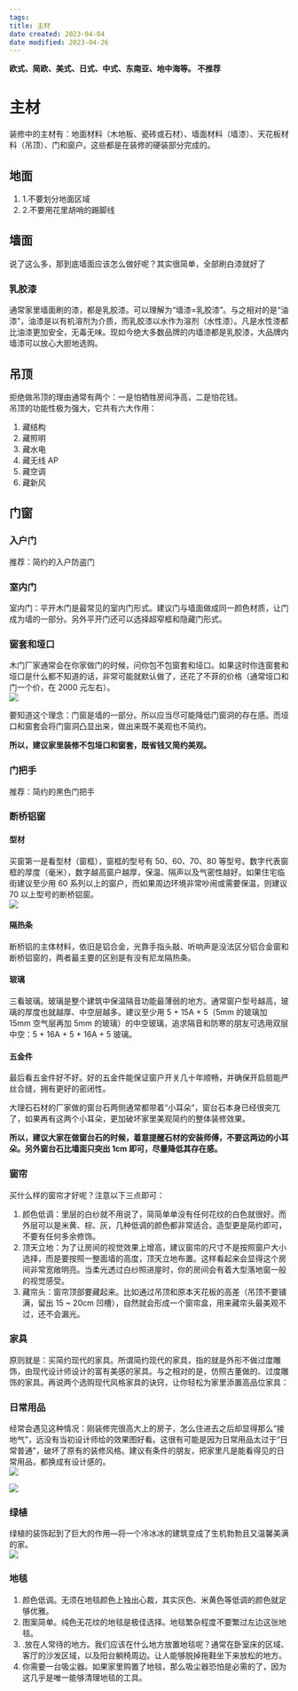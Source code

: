 ```yaml
---
tags:
title: 主材
date created: 2023-04-04
date modified: 2023-04-26
---
```


**欧式、简欧、美式、日式、中式、东南亚、地中海等。 不推荐**

# 主材

装修中的主材有：地面材料（木地板、瓷砖或石材）、墙面材料（墙漆）、天花板材料（吊顶）、门和窗户。这些都是在装修的硬装部分完成的。

## 地面

1. 1.不要划分地面区域
2. 2.不要用花里胡哨的踢脚线

## 墙面

说了这么多，那到底墙面应该怎么做好呢？其实很简单，全部刷白漆就好了

### 乳胶漆

通常家里墙面刷的漆，都是乳胶漆。可以理解为“墙漆=乳胶漆”。与之相对的是“油漆”，油漆是以有机溶剂为介质，而乳胶漆以水作为溶剂（水性漆）。凡是水性漆都比油漆更加安全，无毒无味。现如今绝大多数品牌的内墙漆都是乳胶漆，大品牌内墙漆可以放心大胆地选购。

## 吊顶

拒绝做吊顶的理由通常有两个：一是怕牺牲房间净高，二是怕花钱。  
吊顶的功能性极为强大，它共有六大作用：

1. 藏结构
2. 藏照明
3. 藏水电
4. 藏无线 AP
5. 藏空调
6. 藏新风

## 门窗

### 入户门

推荐：简约的入户防盗门

### 室内门

室内门：平开木门是最常见的室内门形式。建议门与墙面做成同一颜色材质，让门成为墙的一部分。另外平开门还可以选择超窄框和隐藏门形式。

### 窗套和垭口

木门厂家通常会在你家做门的时候，问你包不包窗套和垭口。如果这时你连窗套和垭口是什么都不知道的话，非常可能就默认做了，还花了不菲的价格（通常垭口和门一个价，在 2000 元左右）。  
![](https://chelsechen-img.oss-cn-hangzhou.aliyuncs.com/20230202220537.png)

要知道这个理念：门窗是墙的一部分。所以应当尽可能降低门窗洞的存在感。而垭口和窗套会将门窗洞凸显出来，做出来既不美观也不简约。

**所以，建议家里装修不包垭口和窗套，既省钱又简约美观。**

### 门把手

推荐：简约的黑色门把手

### 断桥铝窗

#### 型材

买窗第一是看型材（窗框），窗框的型号有 50、60、70、80 等型号。数字代表窗框的厚度（毫米），数字越高窗户越厚，保温、隔声以及气密性越好。如果住宅临街建议至少用 60 系列以上的窗户，而如果周边环境非常吵闹或需要保温，则建议 70 以上型号的断桥铝窗。  
![](https://chelsechen-img.oss-cn-hangzhou.aliyuncs.com/20230202220800.png)

#### 隔热条

断桥铝的主体材料，依旧是铝合金，光靠手指头敲、听响声是没法区分铝合金窗和断桥铝窗的，两者最主要的区别是有没有尼龙隔热条。

#### 玻璃

三看玻璃。玻璃是整个建筑中保温隔音功能最薄弱的地方。通常窗户型号越高，玻璃的厚度也就越厚、中空层越多。建议至少用 5 + 15A + 5（5mm 的玻璃加 15mm 空气层再加 5mm 的玻璃）的中空玻璃，追求隔音和防寒的朋友可选用双层中空：5 + 16A + 5 + 16A + 5 玻璃。

#### 五金件

最后看五金件好不好。好的五金件能保证窗户开关几十年顺畅，并确保开启扇能严丝合缝，拥有更好的密闭性。

大理石石材的厂家做的窗台石两侧通常都带着“小耳朵”，窗台石本身已经很突兀了，如果再有这两个小耳朵，更加破坏家里美观简约的整体装修效果。

**所以，建议大家在做窗台石的时候，着意提醒石材的安装师傅，不要这两边的小耳朵。另外窗台石比墙面只突出 1cm 即可，尽量降低其存在感。**

### 窗帘

买什么样的窗帘才好呢？注意以下三点即可：

1. 颜色低调：里层的白纱就不用说了，简简单单没有任何花纹的白色就很好。而外层可以是米黄、棕、灰，几种低调的颜色都非常适合。造型更是简约即可，不要有任何多余修饰。
2. 顶天立地：为了让房间的视觉效果上增高，建议窗帘的尺寸不是按照窗户大小选择，而是要按照一整面墙的高度，顶天立地布置。这样看起来会显得这个房间非常宽敞明亮。当柔光透过白纱照进屋时，你的房间会有着大型落地窗一般的视觉感受。
3. 藏帘头：窗帘顶部要藏起来。比如通过吊顶和原本天花板的高差（吊顶不要铺满，留出 15 ~ 20cm 凹槽），自然就会形成一个窗帘盒，用来藏帘头最美观不过，还不会漏光。

### 家具

原则就是：买简约现代的家具。所谓简约现代的家具，指的就是外形不做过度雕饰，由现代设计师设计的富有美感的家具。与之相对的是，仿照古董做的、过度雕饰的家具。再说两个选购现代风格家具的诀窍，让你轻松为家里添置高品位家具：

### 日常用品

经常会遇见这种情况：刚装修完很高大上的房子，怎么住进去之后却显得那么“接地气”，远没有当初设计师给的效果图好看。这很有可能是因为日常用品太过于“日常普通”，破坏了原有的装修风格。建议有条件的朋友，把家里凡是能看得见的日常用品，都换成有设计感的。  
![](https://chelsechen-img.oss-cn-hangzhou.aliyuncs.com/20230202222213.png)

![](https://chelsechen-img.oss-cn-hangzhou.aliyuncs.com/20230202222229.png)

### 绿植

绿植的装饰起到了巨大的作用—将一个冷冰冰的建筑变成了生机勃勃且又温馨美满的家。  
![](https://chelsechen-img.oss-cn-hangzhou.aliyuncs.com/20230202222257.png)

### 地毯

1. 颜色低调。无须在地毯颜色上独出心裁，其实灰色、米黄色等低调的颜色就足够优雅。
2. 图案简单。纯色无花纹的地毯是极佳选择。地毯繁杂程度不要繁过左边这张地毯。
3. .放在人常待的地方。我们应该在什么地方放置地毯呢？通常在卧室床的区域、客厅的沙发区域，以及阳台躺椅周边。让人能够脱掉拖鞋坐下来放松的地方。
4. 你需要一台吸尘器。如果家里购置了地毯，那么吸尘器恐怕是必需的了，因为这几乎是唯一能够清理地毯的工具。
